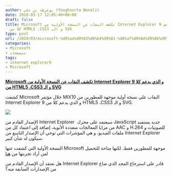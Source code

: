 ```yaml
---
author: يوغرطة بن علي (Youghourta Benali)
date: 2010-03-17 12:05:40+00:00
draft: false
title: Microsoft تكشف النقاب عن النسخة الأولية من Internet Explorer 9 و الذي يدعم
  كلا من HTML5 ،CSS3 و الـ SVG
type: post
url: /2010/03/microsoft-%d8%aa%d9%83%d8%b4%d9%81-%d8%a7%d9%84%d9%86%d9%82%d8%a7%d8%a8-%d8%b9%d9%86-%d8%a7%d9%84%d9%86%d8%b3%d8%ae%d8%a9-%d8%a7%d9%84%d8%a3%d9%88%d9%84%d9%8a%d8%a9-%d9%85%d9%86-internet-explorer-9/
categories:
- Microsoft
- متصفحات
tags:
- internet explorer9
- Microsoft
---
```


[**Microsoft تكشف النقاب عن النسخة الأولية من Internet Explorer 9 و الذي يدعم كلا من HTML5 ،CSS3 و الـ SVG**](http://www.it-scoop.com/2010/03/microsoft-%d8%aa%d9%83%d8%b4%d9%81-%d8%a7%d9%84%d9%86%d9%82%d8%a7%d8%a8-%d8%b9%d9%86-%d8%a7%d9%84%d9%86%d8%b3%d8%ae%d8%a9-%d8%a7%d9%84%d8%a3%d9%88%d9%84%d9%8a%d8%a9-%d9%85%d9%86-internet-explorer-9/)


كشفت Microsoft خلال مؤتمر MIX10 النقاب على نسخة أولية موجهة للمطورين من Internet Explorer 9 و الذي يدعم كلا من HTML5 ،CSS3 و الـ SVG.

[![](http://www.it-scoop.com/wp-content/uploads/2010/03/IE9.jpg)
](http://www.it-scoop.com/wp-content/uploads/2010/03/IE9.jpg)

الإصدار القادم من Internet Explorer  سيعتمد على محرك JavaScript جديد يستفيد من مزايا المعالجات متعددة الأنوية، إضافة إلى اعتماد كل من AAC و H.264 للصوتيات و ملفات الفيديو، و هي المؤشرات التي توحي أن الإصدار التاسع من Internet Explorer سيكون له شأن كبير.

النسخة الأولية التي كشفت عنها Microsoft موجهة للمطورين فقط، لكنها متاحة للتحميل لمن أراد تجربتها من [هنا](http://ie.microsoft.com/testdrive/)

هل تعتقد أن الإصدار القادم من Internet Explorer قادر على استرجاع المجد الذي ضاع من الإصدارات السابقة منه؟
